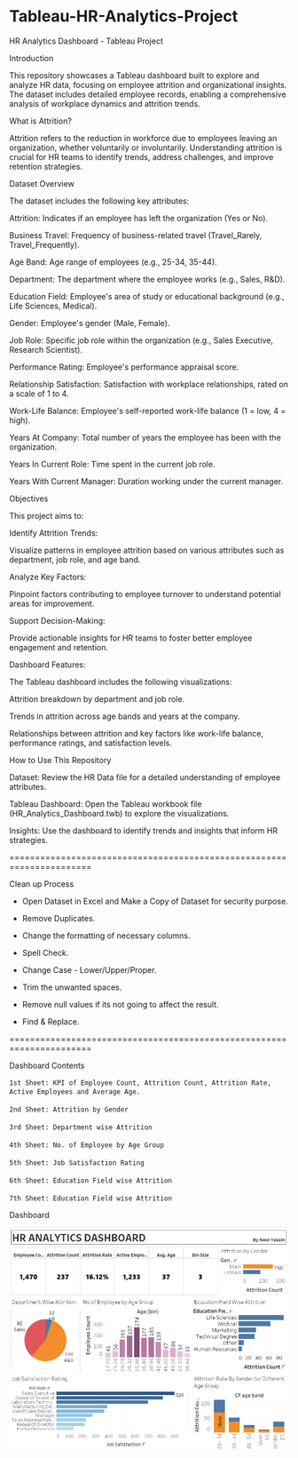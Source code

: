 # Tableau-HR-Analytics-Project

HR Analytics Dashboard - Tableau Project

Introduction

This repository showcases a Tableau dashboard built to explore and analyze HR data, focusing on employee attrition and organizational insights. The dataset includes detailed employee records, enabling a comprehensive analysis of workplace dynamics and attrition trends.

What is Attrition?

Attrition refers to the reduction in workforce due to employees leaving an organization, whether voluntarily or involuntarily. Understanding attrition is crucial for HR teams to identify trends, address challenges, and improve retention strategies.

Dataset Overview

The dataset includes the following key attributes:

Attrition: Indicates if an employee has left the organization (Yes or No).

Business Travel: Frequency of business-related travel (Travel_Rarely, Travel_Frequently).

Age Band: Age range of employees (e.g., 25-34, 35-44).

Department: The department where the employee works (e.g., Sales, R&D).

Education Field: Employee's area of study or educational background (e.g., Life Sciences, Medical).

Gender: Employee's gender (Male, Female).

Job Role: Specific job role within the organization (e.g., Sales Executive, Research Scientist).

Performance Rating: Employee's performance appraisal score.

Relationship Satisfaction: Satisfaction with workplace relationships, rated on a scale of 1 to 4.

Work-Life Balance: Employee's self-reported work-life balance (1 = low, 4 = high).

Years At Company: Total number of years the employee has been with the organization.

Years In Current Role: Time spent in the current job role.

Years With Current Manager: Duration working under the current manager.

Objectives

This project aims to:

Identify Attrition Trends:

Visualize patterns in employee attrition based on various attributes such as department, job role, and age band.

Analyze Key Factors:

Pinpoint factors contributing to employee turnover to understand potential areas for improvement.

Support Decision-Making:

Provide actionable insights for HR teams to foster better employee engagement and retention.

Dashboard Features:

The Tableau dashboard includes the following visualizations:

Attrition breakdown by department and job role.

Trends in attrition across age bands and years at the company.

Relationships between attrition and key factors like work-life balance, performance ratings, and satisfaction levels.

How to Use This Repository

Dataset: Review the HR Data file for a detailed understanding of employee attributes.

Tableau Dashboard: Open the Tableau workbook file (HR_Analytics_Dashboard.twb) to explore the visualizations.

Insights: Use the dashboard to identify trends and insights that inform HR strategies.

======================================================================

Clean up Process

  - Open Dataset in Excel and Make a Copy of Dataset for security purpose.

   - Remove Duplicates.

   - Change the formatting of necessary columns.

   - Spell Check.

   - Change Case - Lower/Upper/Proper.

   - Trim the unwanted spaces.

   - Remove null values if its not going to affect the result.

   - Find & Replace.

======================================================================

Dashboard Contents

    1st Sheet: KPI of Employee Count, Attrition Count, Attrition Rate, Active Employees and Average Age.
    
    2nd Sheet: Attrition by Gender
    
    3rd Sheet: Department wise Attrition
    
    4th Sheet: No. of Employee by Age Group
    
    5th Sheet: Job Satisfaction Rating
    
    6th Sheet: Education Field wise Attrition
    
    7th Sheet: Education Field wise Attrition

Dashboard

![HR Dashboard ](https://github.com/Nooryassin8/Tableau-HR-Analytics-Project/blob/main/Screenshot%202024-12-04%20163002.png)
